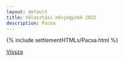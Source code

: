 ```yaml
---
layout: default
title: Választási névjegyzék 2022
description: Pacsa
---
```


{% include settlementHTMLs/Pacsa.html %}

[Vissza](./)